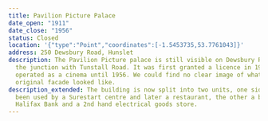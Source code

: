 ```yaml
---
title: Pavilion Picture Palace
date_open: "1911"
date_close: "1956"
status: Closed
location: '{"type":"Point","coordinates":[-1.5453735,53.7761043]}'
address: 250 Dewsbury Road, Hunslet
description: The Pavilion Picture palace is still visible on Dewsbury Road at
  the junction with Tunstall Road. It was first granted a licence in 1911 and
  operated as a cinema until 1956. We could find no clear image of what the
  original facade looked like.
description_extended: The building is now split into two units, one side has
  been used by a Surestart centre and later a restaurant, the other a branch of
  Halifax Bank and a 2nd hand electrical goods store.
---
```

